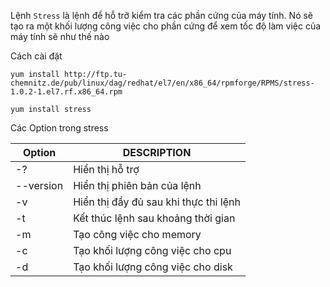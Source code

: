 Lệnh `Stress` là lệnh để  hỗ trỡ kiểm tra các phần cứng của máy tính. Nó sẽ tạo ra một khối lượng công việc cho phần cứng để xem tốc độ làm việc của máy tính sẽ như thế nào 

Cách cài đặt 
```
yum install http://ftp.tu-chemnitz.de/pub/linux/dag/redhat/el7/en/x86_64/rpmforge/RPMS/stress-1.0.2-1.el7.rf.x86_64.rpm

yum install stress 
```
Các Option trong stress

| Option |  DESCRIPTION |
|---|---|
| -? | Hiển thị hỗ trợ | 
| --version | Hiển thị phiên bản của lệnh | 
| -v | Hiển thị đầy đủ sau khi thực thi lệnh |
| -t | Kết thúc lệnh sau khoảng thời gian | 
| -m | Tạo công việc cho memory | 
| -c | Tạo khối lượng công việc cho cpu | 
| -d | Tạo khối lượng công việc cho disk |

